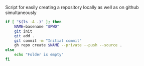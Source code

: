 Script for easily creating a repository locally as well as on github simultaneously
```bash
if [ "$(ls -A .)" ]; then
    NAME=basename "$PWD"
    git init
    git add .
    git commit -m "Initial commit"
    gh repo create $NAME --private --push --source .
else
    echo "Folder is empty"
fi
```
